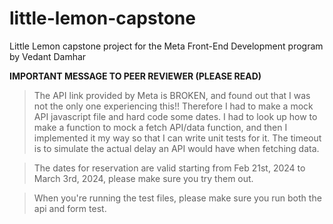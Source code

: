 # little-lemon-capstone
Little Lemon capstone project for the Meta Front-End Development program by Vedant Damhar

**IMPORTANT MESSAGE TO PEER REVIEWER (PLEASE READ)**

>The API link provided by Meta is BROKEN, and found out that I was not the only one experiencing this!! Therefore I had to make a mock API javascript file and hard code some dates. I had to look up how to make a function to mock a fetch API/data function, and then I implemented it my way so that I can write unit tests for it. The timeout is to simulate the actual delay an API would have
when fetching data.

>The dates for reservation are valid starting from Feb 21st, 2024 to March 3rd, 2024, please make sure you try them out.

>When you're running the test files, please make sure you run both the api and form test.



